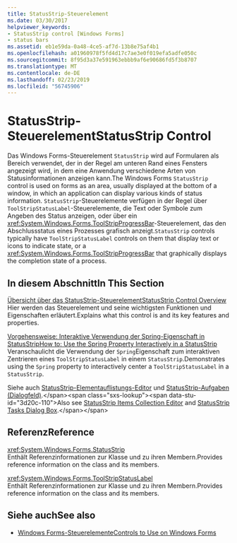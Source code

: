 ```yaml
---
title: StatusStrip-Steuerelement
ms.date: 03/30/2017
helpviewer_keywords:
- StatusStrip control [Windows Forms]
- status bars
ms.assetid: eb1e59da-0a48-4ce5-af7d-13b8e75af4b1
ms.openlocfilehash: a01960978f5fd4d17c7ae3e0f019efa5adfe050c
ms.sourcegitcommit: 8f95d3a37e591963ebbb9af6e90686fd5f3b8707
ms.translationtype: MT
ms.contentlocale: de-DE
ms.lasthandoff: 02/23/2019
ms.locfileid: "56745906"
---
```

# <a name="statusstrip-control"></a><span data-ttu-id="3d20c-102">StatusStrip-Steuerelement</span><span class="sxs-lookup"><span data-stu-id="3d20c-102">StatusStrip Control</span></span>
<span data-ttu-id="3d20c-103">Das Windows Forms-Steuerelement `StatusStrip` wird auf Formularen als Bereich verwendet, der in der Regel am unteren Rand eines Fensters angezeigt wird, in dem eine Anwendung verschiedene Arten von Statusinformationen anzeigen kann.</span><span class="sxs-lookup"><span data-stu-id="3d20c-103">The Windows Forms `StatusStrip` control is used on forms as an area, usually displayed at the bottom of a window, in which an application can display various kinds of status information.</span></span> <span data-ttu-id="3d20c-104">`StatusStrip`-Steuerelemente verfügen in der Regel über `ToolStripStatusLabel`-Steuerelemente, die Text oder Symbole zum Angeben des Status anzeigen, oder über ein <xref:System.Windows.Forms.ToolStripProgressBar>-Steuerelement, das den Abschlussstatus eines Prozesses grafisch anzeigt.</span><span class="sxs-lookup"><span data-stu-id="3d20c-104">`StatusStrip` controls typically have `ToolStripStatusLabel` controls on them that display text or icons to indicate state, or a <xref:System.Windows.Forms.ToolStripProgressBar> that graphically displays the completion state of a process.</span></span>  
  
## <a name="in-this-section"></a><span data-ttu-id="3d20c-105">In diesem Abschnitt</span><span class="sxs-lookup"><span data-stu-id="3d20c-105">In This Section</span></span>  
 [<span data-ttu-id="3d20c-106">Übersicht über das StatusStrip-Steuerelement</span><span class="sxs-lookup"><span data-stu-id="3d20c-106">StatusStrip Control Overview</span></span>](../../../../docs/framework/winforms/controls/statusstrip-control-overview.md)  
 <span data-ttu-id="3d20c-107">Hier werden das Steuerelement und seine wichtigsten Funktionen und Eigenschaften erläutert.</span><span class="sxs-lookup"><span data-stu-id="3d20c-107">Explains what this control is and its key features and properties.</span></span>  
  
 [<span data-ttu-id="3d20c-108">Vorgehensweise: Interaktive Verwendung der Spring-Eigenschaft in StatusStrip</span><span class="sxs-lookup"><span data-stu-id="3d20c-108">How to: Use the Spring Property Interactively in a StatusStrip</span></span>](../../../../docs/framework/winforms/controls/how-to-use-the-spring-property-interactively-in-a-statusstrip.md)  
 <span data-ttu-id="3d20c-109">Veranschaulicht die Verwendung der `Spring`Eigenschaft zum interaktiven Zentrieren eines `ToolStripStatusLabel` in einem `StatusStrip`.</span><span class="sxs-lookup"><span data-stu-id="3d20c-109">Demonstrates using the `Spring` property to interactively center a `ToolStripStatusLabel` in a `StatusStrip`.</span></span>  
  
 <span data-ttu-id="3d20c-110">Siehe auch [StatusStrip-Elementauflistungs-Editor](https://docs.microsoft.com/previous-versions/visualstudio/visual-studio-2010/ms233631(v=vs.100)) und [StatusStrip-Aufgaben (Dialogfeld)](https://docs.microsoft.com/previous-versions/visualstudio/visual-studio-2010/ms233642(v=vs.100)).</span><span class="sxs-lookup"><span data-stu-id="3d20c-110">Also see [StatusStrip Items Collection Editor](https://docs.microsoft.com/previous-versions/visualstudio/visual-studio-2010/ms233631(v=vs.100)) and [StatusStrip Tasks Dialog Box](https://docs.microsoft.com/previous-versions/visualstudio/visual-studio-2010/ms233642(v=vs.100)).</span></span>  
  
## <a name="reference"></a><span data-ttu-id="3d20c-111">Referenz</span><span class="sxs-lookup"><span data-stu-id="3d20c-111">Reference</span></span>  
 <xref:System.Windows.Forms.StatusStrip>  
 <span data-ttu-id="3d20c-112">Enthält Referenzinformationen zur Klasse und zu ihren Membern.</span><span class="sxs-lookup"><span data-stu-id="3d20c-112">Provides reference information on the class and its members.</span></span>  
  
 <xref:System.Windows.Forms.ToolStripStatusLabel>  
 <span data-ttu-id="3d20c-113">Enthält Referenzinformationen zur Klasse und zu ihren Membern.</span><span class="sxs-lookup"><span data-stu-id="3d20c-113">Provides reference information on the class and its members.</span></span>  
  
## <a name="see-also"></a><span data-ttu-id="3d20c-114">Siehe auch</span><span class="sxs-lookup"><span data-stu-id="3d20c-114">See also</span></span>
- [<span data-ttu-id="3d20c-115">Windows Forms-Steuerelemente</span><span class="sxs-lookup"><span data-stu-id="3d20c-115">Controls to Use on Windows Forms</span></span>](../../../../docs/framework/winforms/controls/controls-to-use-on-windows-forms.md)
